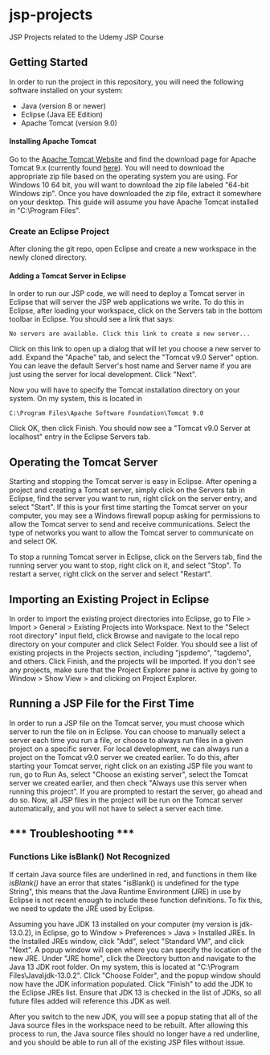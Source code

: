 # jsp-projects
JSP Projects related to the Udemy JSP Course

## Getting Started
In order to run the project in this repository, you will need the following software installed on your system:
* Java (version 8 or newer)
* Eclipse (Java EE Edition)
* Apache Tomcat (version 9.0)

#### Installing Apache Tomcat
Go to the [Apache Tomcat Website](http://tomcat.apache.org) and find the download page for Apache Tomcat 9.x (currently found [here](https://tomcat.apache.org/download-90.cgi)). You will need to download the appropriate zip file based on the operating system you are using. For Windows 10 64 bit, you will want to download the zip file labeled "64-bit Windows zip". Once you have downloaded the zip file, extract it somewhere on your desktop. This guide will assume you have Apache Tomcat installed in "C:\Program Files".

### Create an Eclipse Project
After cloning the git repo, open Eclipse and create a new workspace in the newly
cloned directory.


#### Adding a Tomcat Server in Eclipse
In order to run our JSP code, we will need to deploy a Tomcat server in Eclipse that will server the JSP web applications we write. To do this in Eclipse, after loading your workspace, click on the Servers tab in the bottom toolbar in Eclipse. You should see a link that says:
```code
No servers are available. Click this link to create a new server...
```
Click on this link to open up a dialog that will let you choose a new server to add. Expand the "Apache" tab, and select the "Tomcat v9.0 Server" option. You can leave the default Server's host name and Server name if you are just using the server for local development. Click "Next".

Now you will have to specify the Tomcat installation directory on your system. On my system, this is located in 
```
C:\Program Files\Apache Software Foundation\Tomcat 9.0
```
Click OK, then click Finish. You should now see a "Tomcat v9.0 Server at localhost" entry in the Eclipse Servers tab. 

## Operating the Tomcat Server
Starting and stopping the Tomcat server is easy in Eclipse. After opening a project and creating a Tomcat server, simply click on the Servers tab in Eclipse, find the server you want to run, right click on the server entry, and select "Start". If this is your first time starting the Tomcat server on your computer, you may see a Windows firewall popup asking for permissions to allow the Tomcat server to send and receive communications. Select the type of networks you want to allow the Tomcat server to communicate on and select OK.

To stop a running Tomcat server in Eclipse, click on the Servers tab, find the running server you want to stop, right click on it, and select "Stop". To restart a server, right click on the server and select "Restart".

## Importing an Existing Project in Eclipse
In order to import the existing project directories into Eclipse, go to File > Import > General > Existing Projects into Workspace. Next to the "Select root directory" input field, click Browse and navigate to the local repo directory on your computer and click Select Folder. You should see a list of existing projects in the Projects section, including "jspdemo", "tagdemo", and others. Click Finish, and the projects will be imported. If you don't see any projects, make sure that the Project Explorer pane is active by going to Window > Show View > and clicking on Project Explorer.

## Running a JSP File for the First Time
In order to run a JSP file on the Tomcat server, you must choose which server to run the file on in Eclipse. You can choose to manually select a server each time you run a file, or choose to always run files in a given project on a specific server. For local development, we can always run a project on the Tomcat v9.0 server we created earlier. To do this, after starting your Tomcat server, right click on an existing JSP file you want to run, go to Run As, select "Choose an existing server", select the Tomcat server we created earlier, and then check "Always use this server when running this project". If you are prompted to restart the server, go ahead and do so. Now, all JSP files in the project will be run on the Tomcat server automatically, and you will not have to select a server each time.

## *** Troubleshooting ***

### Functions Like isBlank() Not Recognized
If certain Java source files are underlined in red, and functions in them like _isBlank()_ have an error that states "isBlank() is undefined for the type String", this means that the Java Runtime Environment (JRE) in use by Eclipse is not recent enough to include these function definitions. To fix this, we need to update the JRE used by Eclipse.

Assuming you have JDK 13 installed on your computer (my version is jdk-13.0.2), in Eclipse, go to Window > Preferences > Java > Installed JREs. In the Installed JREs window, click "Add", select "Standard VM", and click "Next". A popup window will open where you can specify the location of the new JRE. Under "JRE home", click the Directory button and navigate to the Java 13 JDK root folder. On my system, this is located at "C:\Program Files\Java\jdk-13.0.2". Click "Choose Folder", and the popup window should now have the JDK information populated. Click "Finish" to add the JDK to the Eclipse JREs list. Ensure that JDK 13 is checked in the list of JDKs, so all future files added will reference this JDK as well. 

After you switch to the new JDK, you will see a popup stating that all of the Java source files in the workspace need to be rebuilt. After allowing this process to run, the Java source files should no longer have a red underline, and you should be able to run all of the existing JSP files without issue.